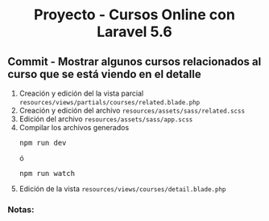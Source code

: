 
<!-- Title -->
<h1 align="center">Proyecto - Cursos Online con Laravel 5.6</h1>
<!-- End Title -->

<!-- Commit name -->
<h2>Commit - <strong>Mostrar algunos cursos relacionados al curso que se está viendo en el detalle</strong></h2>
<!-- End Commit name -->

<!-- Commit instructions -->
<ol>
  <li>
    Creación y edición del la vista parcial <code>resources/views/partials/courses/related.blade.php</code>
  </li>
  <li>Creación y edición del archivo <code>resources/assets/sass/related.scss</code></li>
  <li>Edición del archivo <code>resources/assets/sass/app.scss</code></li>
  <li>
    Compilar los archivos generados
    <pre>npm run dev</pre>
    ó
    <pre>npm run watch</pre>
  </li>
  <li>Edición de la vista <code>resources/views/courses/detail.blade.php</code></li>
</ol>
<!-- End Commit instructions -->

  <!-- Notes -->
  <h3>Notas:</h3>
  <ul>
    
  </ul>

  <em></em>
  <!-- End notes -->